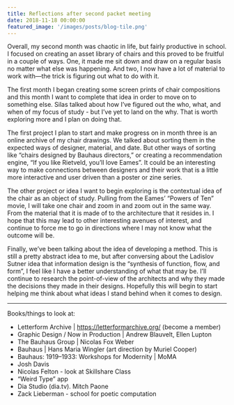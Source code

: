 ```yaml
---
title: Reflections after second packet meeting
date: 2018-11-18 00:00:00
featured_image: '/images/posts/blog-tile.png'
---
```


Overall, my second month was chaotic in life, but fairly productive in school. I focused on creating an asset library of chairs and this proved to be fruitful in a couple of ways. One, it made me sit down and draw on a regular basis no matter what else was happening. And two, I now have a lot of material to work with—the trick is figuring out what to do with it.

The first month I began creating some screen prints of chair compositions and this month
I want to complete that idea in order to move on to something else. Silas talked about how I’ve figured out the who, what, and when of my focus of study - but I’ve yet to land on
the why. That is worth exploring more and I plan on doing that.

The first project I plan to start and make progress on in month three is an online archive of my chair drawings. We talked about sorting them in the expected ways of designer, material, and date. But other ways of sorting like “chairs designed by Bauhaus directors,” or creating a recommendation engine, “If you like Rietveld, you’ll love Eames”. It could be an interesting way to make connections between designers and their work that is a little more interactive and user driven than a poster or zine series.

The other project or idea I want to begin exploring is the contextual idea of the chair as an object of study. Pulling from the Eames’ “Powers of Ten” movie, I will take one chair and zoom in and zoom out in the same way. From the material that it is made of to the architecture that it resides in. I hope that this may lead to other interesting avenues of interest, and continue to force me to go in directions where I may not know what the outcome will be.

Finally, we’ve been talking about the idea of developing a method. This is still a pretty abstract idea to me, but after conversing about the Ladislov Sutner idea that information design is the “synthesis of function, flow, and form”, I feel like I have a better understanding of what that may be. I’ll continue to research the point-of-view of the architects and why they made the decisions they made in their designs. Hopefully this will begin to start helping me think about what ideas I stand behind when it comes to design.

---

Books/things to look at:
- Letterform Archive  |   https://letterformarchive.org/ (become a member)
- Graphic Design / Now in Production  |  Andrew Blauvelt, Ellen Lupton
- The Bauhaus Group  |  Nicolas Fox Weber
- Bauhaus  |  Hans Maria Wingler (art direction by Muriel Cooper)
- Bauhaus: 1919–1933: Workshops for Modernity  |  MoMA
- Josh Davis
- Nicolas Felton - look at Skillshare Class
- “Weird Type” app
- Dia Studio (dia.tv). Mitch Paone
- Zack Lieberman - school for poetic computation
